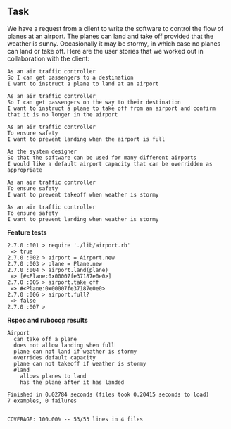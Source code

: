 Task
-----

We have a request from a client to write the software to control the flow of planes at an airport. The planes can land and take off provided that the weather is sunny. Occasionally it may be stormy, in which case no planes can land or take off.  Here are the user stories that we worked out in collaboration with the client:

```
As an air traffic controller 
So I can get passengers to a destination 
I want to instruct a plane to land at an airport

As an air traffic controller 
So I can get passengers on the way to their destination 
I want to instruct a plane to take off from an airport and confirm that it is no longer in the airport

As an air traffic controller 
To ensure safety 
I want to prevent landing when the airport is full 

As the system designer
So that the software can be used for many different airports
I would like a default airport capacity that can be overridden as appropriate

As an air traffic controller 
To ensure safety 
I want to prevent takeoff when weather is stormy 

As an air traffic controller 
To ensure safety 
I want to prevent landing when weather is stormy 
```

**Feature tests**

```
2.7.0 :001 > require './lib/airport.rb'
 => true 
2.7.0 :002 > airport = Airport.new
2.7.0 :003 > plane = Plane.new
2.7.0 :004 > airport.land(plane)
 => [#<Plane:0x00007fe37187e0e0>] 
2.7.0 :005 > airport.take_off
 => #<Plane:0x00007fe37187e0e0> 
2.7.0 :006 > airport.full?
 => false 
2.7.0 :007 > 
```

**Rspec and rubocop results**

```
Airport
  can take off a plane
  does not allow landing when full
  plane can not land if weather is stormy
  overrides default capacity
  plane can not takeoff if weather is stormy
  #land
    allows planes to land
    has the plane after it has landed

Finished in 0.02784 seconds (files took 0.20415 seconds to load)
7 examples, 0 failures


COVERAGE: 100.00% -- 53/53 lines in 4 files

```